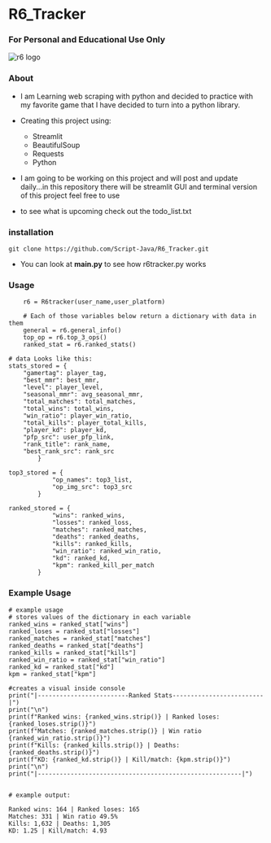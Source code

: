 # R6_Tracker 
### For Personal and Educational Use Only

![r6 logo](https://www.pngkit.com/png/full/308-3083447_logo-kaeo-r6-pro-league-logo.png)

### About

- I am Learning web scraping with python and decided to practice with my favorite game that I have decided to turn into a python library.

- Creating this project using:
    - Streamlit
    - BeautifulSoup
    - Requests
    - Python

- I am going to be working on this project and will post and update daily...in this repository there will be streamlit GUI and terminal version of this project feel free to use

- to see what is upcoming check out the todo_list.txt

### installation
```git clone https://github.com/Script-Java/R6_Tracker.git```
- You can look at **main.py** to see how r6tracker.py works

### Usage
```from R6TRACKER.r6tracker import R6tracker
    r6 = R6tracker(user_name,user_platform)

    # Each of those variables below return a dictionary with data in them
    general = r6.general_info()
    top_op = r6.top_3_ops()
    ranked_stat = r6.ranked_stats()

```
```
# data Looks like this:
stats_stored = {
    "gamertag": player_tag,
    "best_mmr": best_mmr,
    "level": player_level,
    "seasonal_mmr": avg_seasonal_mmr,
    "total_matches": total_matches,
    "total_wins": total_wins,
    "win_ratio": player_win_ratio,
    "total_kills": player_total_kills,
    "player_kd": player_kd,
    "pfp_src": user_pfp_link,
    "rank_title": rank_name,
    "best_rank_src": rank_src
        }

top3_stored = {
            "op_names": top3_list,
            "op_img_src": top3_src
        }

ranked_stored = {
            "wins": ranked_wins,
            "losses": ranked_loss,
            "matches": ranked_matches,
            "deaths": ranked_deaths,
            "kills": ranked_kills,
            "win_ratio": ranked_win_ratio,
            "kd": ranked_kd,
            "kpm": ranked_kill_per_match
        }
```
### Example Usage

```
# example usage
# stores values of the dictionary in each variable
ranked_wins = ranked_stat["wins"]
ranked_loses = ranked_stat["losses"]
ranked_matches = ranked_stat["matches"]
ranked_deaths = ranked_stat["deaths"]
ranked_kills = ranked_stat["kills"]
ranked_win_ratio = ranked_stat["win_ratio"]
ranked_kd = ranked_stat["kd"]
kpm = ranked_stat["kpm"]

#creates a visual inside console
print("|-------------------------Ranked Stats-------------------------|")
print("\n")
print(f"Ranked wins: {ranked_wins.strip()} | Ranked loses: {ranked_loses.strip()}")
print(f"Matches: {ranked_matches.strip()} | Win ratio {ranked_win_ratio.strip()}")
print(f"Kills: {ranked_kills.strip()} | Deaths: {ranked_deaths.strip()}")
print(f"KD: {ranked_kd.strip()} | Kill/match: {kpm.strip()}")
print("\n")
print("|--------------------------------------------------------|")


# example output:

Ranked wins: 164 | Ranked loses: 165
Matches: 331 | Win ratio 49.5%
Kills: 1,632 | Deaths: 1,305
KD: 1.25 | Kill/match: 4.93

```